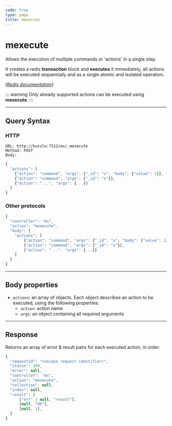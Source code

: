 ```yaml
---
code: true
type: page
title: mexecute
---
```


# mexecute



Allows the execution of multiple commands or 'actions' in a single step.

It creates a redis **transaction** block and **executes** it immediately, all actions will be executed sequentially and as a single atomic and isolated operation.

[[_Redis documentation_]](https://redis.io/topics/transactions)

::: warning
Only already supported actions can be executed using **mexecute**.
:::

---

## Query Syntax

### HTTP

```http
URL: http://kuzzle:7512/ms/_mexecute
Method: POST
Body:
```

```js
{
  "actions": [
    {"action": "command", "args": {"_id": "x", "body": {"value": 1}},
    {"action": "command", "args": {"_id": "x"}},
    {"action": "...", "args": {...}}
  ]
}
```

### Other protocols

```js
{
  "controller": "ms",
  "action": "mexecute",
  "body": {
    "actions": [
        {"action": "command", "args": {"_id": "x", "body": {"value": 1}},
        {"action": "command", "args": {"_id": "x"}},
        {"action": "...", "args": {...}}
    ]
  }
}
```

---

## Body properties

- `actions`: an array of objects. Each object describes an action to be executed, using the following properties:
  - `action`: action name
  - `args`: an object containing all required arguments

---

## Response

Returns an array of error & result pairs for each executed action, in order.

```js
{
  "requestId": "<unique request identifier>",
  "status": 200,
  "error": null,
  "controller": "ms",
  "action": "mexecute",
  "collection": null,
  "index": null,
  "result": [
      ["err" | null, "result"],
      [null, "OK"],
      [null, 1],
  ]
}
```
